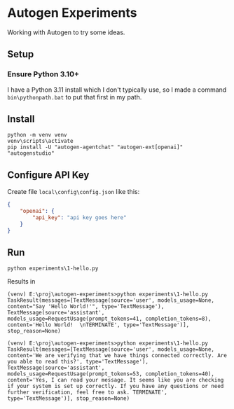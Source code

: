 # Autogen Experiments
Working with Autogen to try some ideas.

## Setup
### Ensure Python 3.10+
I have a Python 3.11 install which I don't typically use, so I made
a command `bin\pythonpath.bat` to put that first in my path.

## Install
```
python -m venv venv
venv\scripts\activate
pip install -U "autogen-agentchat" "autogen-ext[openai]" "autogenstudio"
```

## Configure API Key
Create file `local\config\config.json` like this:
```json
{
    "openai": {
        "api_key": "api key goes here"
    }
}
```

## Run
`python experiments\1-hello.py`

Results in
```
(venv) E:\proj\autogen-experiments>python experiments\1-hello.py
TaskResult(messages=[TextMessage(source='user', models_usage=None, content="Say 'Hello World!'", type='TextMessage'), TextMessage(source='assistant', models_usage=RequestUsage(prompt_tokens=41, completion_tokens=8), content='Hello World!  \nTERMINATE', type='TextMessage')], stop_reason=None)

(venv) E:\proj\autogen-experiments>python experiments\1-hello.py
TaskResult(messages=[TextMessage(source='user', models_usage=None, content='We are verifying that we have things connected correctly. Are you able to read this?', type='TextMessage'), TextMessage(source='assistant', models_usage=RequestUsage(prompt_tokens=53, completion_tokens=40), content='Yes, I can read your message. It seems like you are checking if your system is set up correctly. If you have any questions or need further verification, feel free to ask. TERMINATE', type='TextMessage')], stop_reason=None)
```